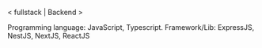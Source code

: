 < fullstack | Backend >

Programming language: JavaScript, Typescript.
Framework/Lib: ExpressJS, NestJS, NextJS, ReactJS
